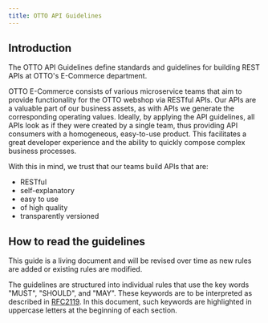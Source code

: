 ```yaml
---
title: OTTO API Guidelines
---
```


## Introduction

The OTTO API Guidelines define standards and guidelines for building REST APIs at OTTO's E-Commerce department.

OTTO E-Commerce consists of various microservice teams that aim to provide functionality for the OTTO webshop via RESTful APIs.
Our APIs are a valuable part of our business assets, as with APIs we generate the corresponding operating values.
Ideally, by applying the API guidelines, all APIs look as if they were created by a single team, thus providing API consumers with a homogeneous, easy-to-use product.
This facilitates a great developer experience and the ability to quickly compose complex business processes.

With this in mind, we trust that our teams build APIs that are:

* RESTful
* self-explanatory
* easy to use
* of high quality
* transparently versioned

## How to read the guidelines

This guide is a living document and will be revised over time as new rules are added or existing rules are modified. 

The guidelines are structured into individual rules that use the key words "MUST", "SHOULD", and "MAY".
These keywords are to be interpreted as described in [RFC2119](https://www.ietf.org/rfc/rfc2119.txt).
In this document, such keywords are highlighted in uppercase letters at the beginning of each section.